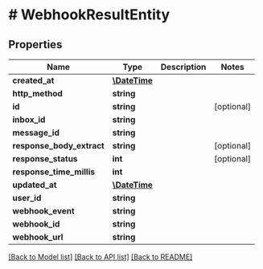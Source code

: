 # # WebhookResultEntity

## Properties

Name | Type | Description | Notes
------------ | ------------- | ------------- | -------------
**created_at** | [**\DateTime**](\DateTime) |  | 
**http_method** | **string** |  | 
**id** | **string** |  | [optional] 
**inbox_id** | **string** |  | 
**message_id** | **string** |  | 
**response_body_extract** | **string** |  | [optional] 
**response_status** | **int** |  | [optional] 
**response_time_millis** | **int** |  | 
**updated_at** | [**\DateTime**](\DateTime) |  | 
**user_id** | **string** |  | 
**webhook_event** | **string** |  | 
**webhook_id** | **string** |  | 
**webhook_url** | **string** |  | 

[[Back to Model list]](../../README#documentation-for-models) [[Back to API list]](../../README#documentation-for-api-endpoints) [[Back to README]](../../README)


